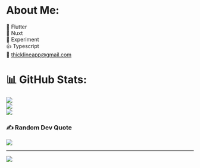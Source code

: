 #  About Me:
💙 Flutter<br>💛 Nuxt<br>👐 Experiment<br>👍 Typescript<br>📮 thicklineapp@gmail.com

# 📊 GitHub Stats:
![](https://github-readme-stats.vercel.app/api?username=ThickLine&theme=ayu-mirage&hide_border=false&include_all_commits=false&count_private=false)<br/>
![](https://github-readme-streak-stats.herokuapp.com/?user=ThickLine&theme=ayu-mirage&hide_border=false)<br/>
![](https://github-readme-stats.vercel.app/api/top-langs/?username=ThickLine&theme=ayu-mirage&hide_border=false&include_all_commits=false&count_private=false&layout=compact)

### ✍️ Random Dev Quote
![](https://quotes-github-readme.vercel.app/api?type=horizontal&theme=radical)

---
[![](https://visitcount.itsvg.in/api?id=ThickLine&icon=0&color=0)](https://visitcount.itsvg.in)
